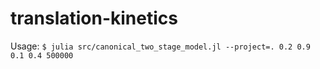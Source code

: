 # translation-kinetics
Usage:
`$ julia src/canonical_two_stage_model.jl --project=. 0.2 0.9 0.1 0.4 500000`
